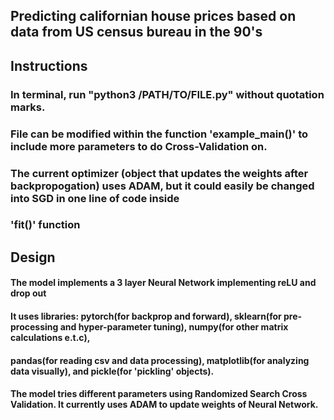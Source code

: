 ## Predicting californian house prices based on data from US census bureau in the 90's

## Instructions
### In terminal, run "python3 /PATH/TO/FILE.py" without quotation marks.

### File can be modified within the function 'example_main()' to include more parameters to do Cross-Validation on.
### The current optimizer (object that updates the weights after backpropogation) uses ADAM, but it could easily be changed into SGD in one line of code inside 
### 'fit()' function

## Design

#### The model implements a 3 layer Neural Network implementing reLU and drop out
#### It uses libraries: pytorch(for backprop and forward), sklearn(for pre-processing and hyper-parameter tuning), numpy(for other matrix calculations e.t.c),
#### pandas(for reading csv and data processing), matplotlib(for analyzing data visually), and pickle(for 'pickling' objects).
#### The model tries different parameters using Randomized Search Cross Validation. It currently uses ADAM to update weights of Neural Network.


